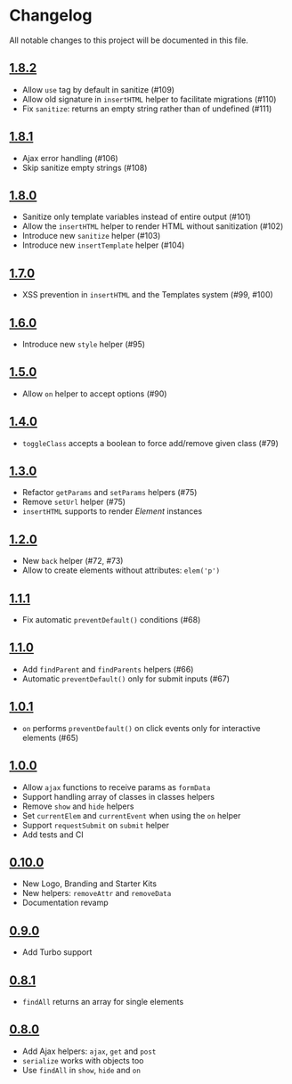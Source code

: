 # Changelog

All notable changes to this project will be documented in this file.

## [1.8.2]

- Allow `use` tag by default in sanitize (#109)
- Allow old signature in `insertHTML` helper to facilitate migrations (#110)
- Fix `sanitize`: returns an empty string rather than of undefined (#111)

## [1.8.1]

- Ajax error handling (#106)
- Skip sanitize empty strings (#108)

## [1.8.0]

- Sanitize only template variables instead of entire output (#101)
- Allow the `insertHTML` helper to render HTML without sanitization (#102)
- Introduce new `sanitize` helper (#103)
- Introduce new `insertTemplate` helper (#104)

## [1.7.0]

- XSS prevention in `insertHTML` and the Templates system (#99, #100)

## [1.6.0]

- Introduce new `style` helper (#95)

## [1.5.0]

- Allow `on` helper to accept options (#90)

## [1.4.0]

- `toggleClass` accepts a boolean to force add/remove given class (#79)

## [1.3.0]

- Refactor `getParams` and `setParams` helpers (#75)
- Remove `setUrl` helper (#75)
- `insertHTML` supports to render *Element* instances

## [1.2.0]

- New `back` helper (#72, #73)
- Allow to create elements without attributes: `elem('p')`

## [1.1.1]

- Fix automatic `preventDefault()` conditions (#68)

## [1.1.0]

- Add `findParent` and `findParents` helpers (#66)
- Automatic `preventDefault()` only for submit inputs (#67)

## [1.0.1]

- `on` performs `preventDefault()` on click events only for interactive elements (#65)

## [1.0.0]

- Allow `ajax` functions to receive params as `formData`
- Support handling array of classes in classes helpers
- Remove `show` and `hide` helpers
- Set `currentElem` and `currentEvent` when using the `on` helper
- Support `requestSubmit` on `submit` helper
- Add tests and CI

## [0.10.0]

- New Logo, Branding and Starter Kits
- New helpers: `removeAttr` and `removeData`
- Documentation revamp

## [0.9.0]

- Add Turbo support

## [0.8.1]

- `findAll` returns an array for single elements

## [0.8.0]

- Add Ajax helpers: `ajax`, `get` and `post`
- `serialize` works with objects too
- Use `findAll` in `show`, `hide` and `on`

[1.8.2]: https://github.com/ralixjs/ralix/compare/v1.8.1...v1.8.2
[1.8.1]: https://github.com/ralixjs/ralix/compare/v1.8.0...v1.8.1
[1.8.0]: https://github.com/ralixjs/ralix/compare/v1.7.0...v1.8.0
[1.7.0]: https://github.com/ralixjs/ralix/compare/v1.6.0...v1.7.0
[1.6.0]: https://github.com/ralixjs/ralix/compare/v1.5.0...v1.6.0
[1.5.0]: https://github.com/ralixjs/ralix/compare/v1.4.0...v1.5.0
[1.4.0]: https://github.com/ralixjs/ralix/compare/v1.3.0...v1.4.0
[1.3.0]: https://github.com/ralixjs/ralix/compare/v1.2.0...v1.3.0
[1.2.0]: https://github.com/ralixjs/ralix/compare/v1.1.1...v1.2.0
[1.1.1]: https://github.com/ralixjs/ralix/compare/v1.1.0...v1.1.1
[1.1.0]: https://github.com/ralixjs/ralix/compare/v1.0.1...v1.1.0
[1.0.1]: https://github.com/ralixjs/ralix/compare/v1.0.0...v1.0.1
[1.0.0]: https://github.com/ralixjs/ralix/compare/v0.10.0...v1.0.0
[0.10.0]: https://github.com/ralixjs/ralix/compare/v0.9.0...v0.10.0
[0.9.0]: https://github.com/ralixjs/ralix/compare/v0.8.1...v0.9.0
[0.8.1]: https://github.com/ralixjs/ralix/compare/v0.8.0...v0.8.1
[0.8.0]: https://github.com/ralixjs/ralix/compare/v0.7.4...v0.8.0
